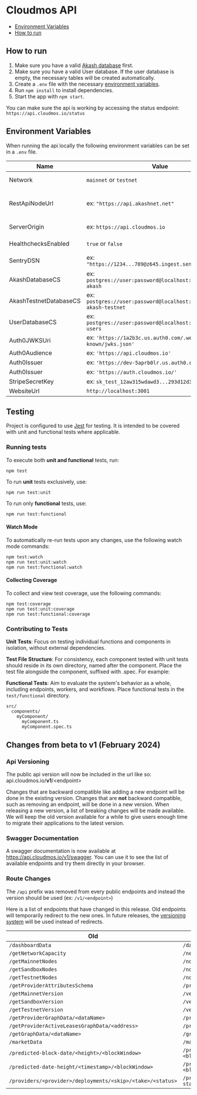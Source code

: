 # Cloudmos API

- [Environment Variables](#environment-variables)
- [How to run](#how-to-run)

## How to run

1. Make sure you have a valid [Akash database](../README.md#how-to-run) first.
2. Make sure you have a valid User database. If the user database is empty, the necessary tables will be created automatically.
3. Create a `.env` file with the necessary [environment variables](#environment-variables).
4. Run `npm install` to install dependencies.
5. Start the app with `npm start`.

You can make sure the api is working by accessing the status endpoint: `https://api.cloudmos.io/status`

## Environment Variables

When running the api locally the following environment variables can be set in a `.env` file.

| Name                   | Value                                                                | Note                                                                                                                                         |
| ---------------------- | -------------------------------------------------------------------- | -------------------------------------------------------------------------------------------------------------------------------------------- |
| Network                | `mainnet` or `testnet`                                               | Specify if the api should be in mainnet or testnet mode. Default: `mainnet`.                                                                 |
| RestApiNodeUrl         | ex: `"https://api.akashnet.net"`                                     | Rest api to use. Will default to `"https://rest.cosmos.directory/akash"` for mainnet and `"https://api.testnet-02.aksh.pw:443"` for testnet. |
| ServerOrigin           | ex: `https://api.cloudmos.io`                                        | Origin of the api server. Will be used to populate the swagger server list.                                                                  |
| HealthchecksEnabled    | `true` or `false`                                                    | Specify if the [Scheduler](./src/index.ts#L42) should send health check pings.                                                               |
| SentryDSN              | ex: `"https://1234...789@z645.ingest.sentry.io/1234"`                | [Sentry DSN](https://docs.sentry.io/product/sentry-basics/dsn-explainer/) used when [initializing](./src/index.ts#L29) Sentry                |
| AkashDatabaseCS        | ex: `postgres://user:password@localhost:5432/cloudmos-akash`         | Akash Database Connection String                                                                                                             |
| AkashTestnetDatabaseCS | ex: `postgres://user:password@localhost:5432/cloudmos-akash-testnet` | Akash Testnet Database Connection String                                                                                                     |
| UserDatabaseCS         | ex: `postgres://user:password@localhost:5432/cloudmos-users`         | User Database Connection String                                                                                                              |
| Auth0JWKSUri           | ex: `'https://1a2b3c.us.auth0.com/.well-known/jwks.json'`            |
| Auth0Audience          | ex: `'https://api.cloudmos.io'`                                      |
| Auth0Issuer            | ex: `'https://dev-5aprb0lr.us.auth0.com/'`                           |
| Auth0Issuer            | ex: `'https://auth.cloudmos.io/'`                                    |
| StripeSecretKey        | ex: `sk_test_12aw315wdawd3...293d12d32df8jf`                         |
| WebsiteUrl             | `http://localhost:3001`                                              |

## Testing

Project is configured to use [Jest](https://jestjs.io/) for testing. It is intended to be covered with unit and functional tests where applicable.

### Running tests

To execute both **unit and functional** tests, run:

```shell
npm test
```

To run **unit** tests exclusively, use:

```shell
npm run test:unit
```

To run only **functional** tests, use:

```shell
npm run test:functional
```

#### Watch Mode

To automatically re-run tests upon any changes, use the following watch mode commands:

```shell
npm test:watch
npm run test:unit:watch
npm run test:functional:watch
```

#### Collecting Coverage

To collect and view test coverage, use the following commands:

```shell
npm test:coverage
npm run test:unit:coverage
npm run test:functional:coverage
```

### Contributing to Tests

**Unit Tests**: Focus on testing individual functions and components in isolation, without external dependencies.

**Test File Structure**: For consistency, each component tested with unit tests should reside in its own directory, named after the component. Place the test file alongside the component, suffixed with .spec. For example:

**Functional Tests**: Aim to evaluate the system's behavior as a whole, including endpoints, workers, and workflows. Place functional tests in the `test/functional` directory.

```
src/
  components/
    myComponent/
      myComponent.ts
      myComponent.spec.ts
```

## Changes from **beta** to **v1** (February 2024)

### Api Versioning

The public api version will now be included in the url like so: api.cloudmos.io/**v1**/\<endpoint>

Changes that are backward compatible like adding a new endpoint will be done in the existing version.
Changes that are **not** backward compatible, such as removing an endpoint, will be done in a new version. When releasing a new version, a list of breaking changes will be made available. We will keep the old version available for a while to give users enough time to migrate their applications to the latest version.

### Swagger Documentation

A swagger documentation is now available at https://api.cloudmos.io/v1/swagger. You can use it to see the list of available endpoints and try them directly in your browser.

### Route Changes

The `/api` prefix was removed from every public endpoints and instead the version should be used (ex: `/v1/<endpoint>`)

Here is a list of endpoints that have changed in this release. Old endpoints will temporarily redirect to the new ones. In future releases, the [versioning system](#api-versioning) will be used instead of redirects.

| Old                                                        | New                                                               |
| ---------------------------------------------------------- | ----------------------------------------------------------------- |
| `/dashboardData`                                           | `/dashboard-data`                                                 |
| `/getNetworkCapacity`                                      | `/network-capacity`                                               |
| `/getMainnetNodes`                                         | `/nodes/mainnet`                                                  |
| `/getSandboxNodes`                                         | `/nodes/sandbox`                                                  |
| `/getTestnetNodes`                                         | `/nodes/testnet`                                                  |
| `/getProviderAttributesSchema`                             | `/provider-attributes-schema`                                     |
| `/getMainnetVersion`                                       | `/version/mainnet`                                                |
| `/getSandboxVersion`                                       | `/version/sandbox`                                                |
| `/getTestnetVersion`                                       | `/version/testnet`                                                |
| `/getProviderGraphData/<dataName>`                         | `/provider-graph-data/<dataName>`                                 |
| `/getProviderActiveLeasesGraphData/<address>`              | `/provider-active-leases-graph-data/<address>`                    |
| `/getGraphData/<dataName>`                                 | `/graph-data/<dataName>`                                          |
| `/marketData`                                              | `/market-data`                                                    |
| `/predicted-block-date/<height>/<blockWindow>`             | `/predicted-block-date/<height>?blockWindow=<blockWindow>`        |
| `/predicted-date-height/<timestamp>/<blockWindow>`         | `/predicted-date-height/<timestamp>?blockWindow=<blockWindow>`    |
| `/providers/<provider>/deployments/<skip>/<take>/<status>` | `/providers/<provider>/deployments/<skip>/<take>?status=<status>` |
